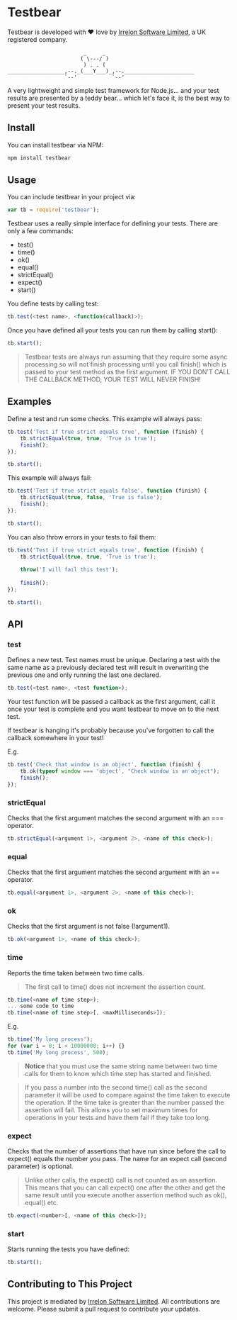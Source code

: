 # Testbear
Testbear is developed with ❤ love by [Irrelon Software Limited](http://www.irrelon.com/),
a UK registered company.

```
                        _     _
                       ( \---/ )
                        ) . . (
__________________,--._(___Y___)_,--.______________________
                  `--'           `--'
```

A very lightweight and simple test framework for Node.js...
and your test results are presented by a teddy bear... which
let's face it, is the best way to present your test results.

## Install
You can install testbear via NPM:

```bash
npm install testbear
```

## Usage
You can include testbear in your project via:

```js
var tb = require('testbear');
```

Testbear uses a really simple interface for defining your tests. There are only
a few commands:

* test()
* time()
* ok()
* equal()
* strictEqual()
* expect()
* start()

You define tests by calling test:

```js
tb.test(<test name>, <function(callback)>);
```

Once you have defined all your tests you can run them by calling start():

```js
tb.start();
```

> Testbear tests are always run assuming that they require some async processing
so will not finish processing until you call finish() which is passed to your
test method as the first argument. IF YOU DON'T CALL THE CALLBACK METHOD, YOUR
TEST WILL NEVER FINISH!

## Examples
Define a test and run some checks. This example will always pass:

```js
tb.test('Test if true strict equals true', function (finish) {
	tb.strictEqual(true, true, 'True is true');
	finish();
});

tb.start();
```

This example will always fail:

```js
tb.test('Test if true strict equals false', function (finish) {
	tb.strictEqual(true, false, 'True is false');
	finish();
});

tb.start();
```

You can also throw errors in your tests to fail them:

```js
tb.test('Test if true strict equals true', function (finish) {
	tb.strictEqual(true, true, 'True is true');
	
	throw('I will fail this test');
	
	finish();
});

tb.start();
```

## API

### test
Defines a new test. Test names must be unique. Declaring a test with the same
name as a previously declared test will result in overwriting the previous one
and only running the last one declared.

```js
tb.test(<test name>, <test function>);
```

Your test function will be passed a callback as the first argument, call it once
your test is complete and you want testbear to move on to the next test.

If testbear is hanging it's probably because you've forgotten to call the callback
somewhere in your test!

E.g.

```js
tb.test('Check that window is an object', function (finish) {
	tb.ok(typeof window === 'object', "Check window is an object");
	finish();
});
```

### strictEqual
Checks that the first argument matches the second argument with an === operator.

```js
tb.strictEqual(<argument 1>, <argument 2>, <name of this check>);
```

### equal
Checks that the first argument matches the second argument with an == operator.

```js
tb.equal(<argument 1>, <argument 2>, <name of this check>);
```

### ok
Checks that the first argument is not false (!argument1).

```js
tb.ok(<argument 1>, <name of this check>);
```

### time
Reports the time taken between two time calls.

> The first call to time() does not increment the assertion count. 

```js
tb.time(<name of time step>);
... some code to time
tb.time(<name of time step>[, <maxMilliseconds>]);
```

E.g.

```js
tb.time('My long process');
for (var i = 0; i < 10000000; i++) {}
tb.time('My long process', 500);
```

> **Notice** that you must use the same string name between two time calls
for them to know which time step has started and finished.

> If you pass a number into the second time() call as the second parameter
it will be used to compare against the time taken to execute the operation.
If the time take is greater than the number passed the assertion will fail.
This allows you to set maximum times for operations in your tests and have
them fail if they take too long.

### expect
Checks that the number of assertions that have run since before the call
to expect() equals the number you pass. The name for an expect call
(second parameter) is optional.

> Unlike other calls, the expect() call is not counted as an assertion. This
 means that you can call expect() one after the other and get the same result
 until you execute another assertion method such as ok(), equal() etc.

```js
tb.expect(<number>[, <name of this check>]);
```

### start
Starts running the tests you have defined:

```js
tb.start();
```

## Contributing to This Project
This project is mediated by [Irrelon Software Limited](http://www.irrelon.com).
All contributions are welcome. Please submit a pull request to contribute your
updates.